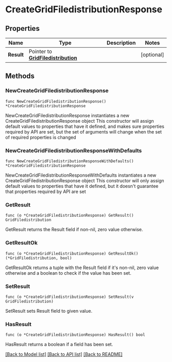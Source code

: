 # CreateGridFiledistributionResponse

## Properties

Name | Type | Description | Notes
------------ | ------------- | ------------- | -------------
**Result** | Pointer to [**GridFiledistribution**](GridFiledistribution.md) |  | [optional] 

## Methods

### NewCreateGridFiledistributionResponse

`func NewCreateGridFiledistributionResponse() *CreateGridFiledistributionResponse`

NewCreateGridFiledistributionResponse instantiates a new CreateGridFiledistributionResponse object
This constructor will assign default values to properties that have it defined,
and makes sure properties required by API are set, but the set of arguments
will change when the set of required properties is changed

### NewCreateGridFiledistributionResponseWithDefaults

`func NewCreateGridFiledistributionResponseWithDefaults() *CreateGridFiledistributionResponse`

NewCreateGridFiledistributionResponseWithDefaults instantiates a new CreateGridFiledistributionResponse object
This constructor will only assign default values to properties that have it defined,
but it doesn't guarantee that properties required by API are set

### GetResult

`func (o *CreateGridFiledistributionResponse) GetResult() GridFiledistribution`

GetResult returns the Result field if non-nil, zero value otherwise.

### GetResultOk

`func (o *CreateGridFiledistributionResponse) GetResultOk() (*GridFiledistribution, bool)`

GetResultOk returns a tuple with the Result field if it's non-nil, zero value otherwise
and a boolean to check if the value has been set.

### SetResult

`func (o *CreateGridFiledistributionResponse) SetResult(v GridFiledistribution)`

SetResult sets Result field to given value.

### HasResult

`func (o *CreateGridFiledistributionResponse) HasResult() bool`

HasResult returns a boolean if a field has been set.


[[Back to Model list]](../README.md#documentation-for-models) [[Back to API list]](../README.md#documentation-for-api-endpoints) [[Back to README]](../README.md)


